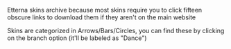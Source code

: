Etterna skins archive because most skins require you to click fifteen obscure links to download them if they aren't on the main website

Skins are categorized in Arrows/Bars/Circles, you can find these by clicking on the branch option (it'll be labeled as "Dance")
